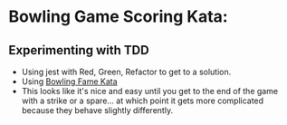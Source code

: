 # Bowling Game Scoring Kata:

## Experimenting with TDD

* Using jest with Red, Green, Refactor to get to a solution.
* Using [Bowling Fame Kata](https://codingdojo.org/kata/Bowling/)
* This looks like it's nice and easy until you get to the end of the game with a strike or a spare... at which point it gets more complicated because they behave slightly differently.
